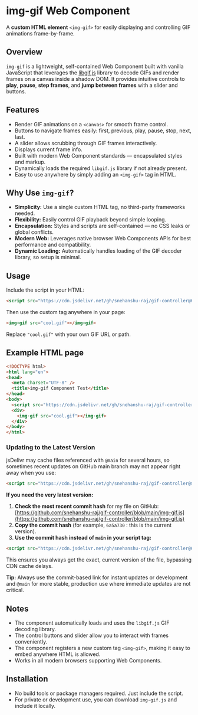 # img-gif Web Component

A **custom HTML element** `<img-gif>` for easily displaying and controlling GIF animations frame-by-frame.

## Overview

`img-gif` is a lightweight, self-contained Web Component built with vanilla JavaScript that leverages the [libgif.js](https://github.com/buzzfeed/libgif-js) library to decode GIFs and render frames on a canvas inside a shadow DOM. It provides intuitive controls to **play**, **pause**, **step frames**, and **jump between frames** with a slider and buttons.

## Features

- Render GIF animations on a `<canvas>` for smooth frame control.
- Buttons to navigate frames easily: first, previous, play, pause, stop, next, last.
- A slider allows scrubbing through GIF frames interactively.
- Displays current frame info.
- Built with modern Web Component standards — encapsulated styles and markup.
- Dynamically loads the required `libgif.js` library if not already present.
- Easy to use anywhere by simply adding an `<img-gif>` tag in HTML.


## Why Use `img-gif`?

- **Simplicity:** Use a single custom HTML tag, no third-party frameworks needed.
- **Flexibility:** Easily control GIF playback beyond simple looping.
- **Encapsulation:** Styles and scripts are self-contained — no CSS leaks or global conflicts.
- **Modern Web:** Leverages native browser Web Components APIs for best performance and compatibility.
- **Dynamic Loading:** Automatically handles loading of the GIF decoder library, so setup is minimal.


## Usage

Include the script in your HTML:

```html
<script src="https://cdn.jsdelivr.net/gh/snehanshu-raj/gif-controller@6a5a730/img-gif.js"></script>
```

Then use the custom tag anywhere in your page:

```html
<img-gif src="cool.gif"></img-gif>
```

Replace `"cool.gif"` with your own GIF URL or path.

## Example HTML page

```html
<!DOCTYPE html>
<html lang="en">
<head>
  <meta charset="UTF-8" />
  <title>img-gif Component Test</title>
</head>
<body>
  <script src="https://cdn.jsdelivr.net/gh/snehanshu-raj/gif-controller@6a5a730/img-gif.js"></script>
  <div>
    <img-gif src="cool.gif"></img-gif>
  </div>
</body>
</html>
```

### **Updating to the Latest Version**

jsDelivr may cache files referenced with `@main` for several hours, so sometimes recent updates on GitHub main branch may not appear right away when you use:

```html
<script src="https://cdn.jsdelivr.net/gh/snehanshu-raj/gif-controller@main/img-gif.js"></script>
```

**If you need the very latest version:**

1. **Check the most recent commit hash** for my file on GitHub:
[https://github.com/snehanshu-raj/gif-controller/blob/main/img-gif.js](https://github.com/snehanshu-raj/gif-controller/blob/main/img-gif.js)
2. **Copy the commit hash** (for example, `6a5a730` : this is the current version).
3. **Use the commit hash instead of `main` in your script tag:**

```html
<script src="https://cdn.jsdelivr.net/gh/snehanshu-raj/gif-controller@6a5a730/img-gif.js"></script>
```

This ensures you always get the exact, current version of the file, bypassing CDN cache delays.

**Tip:** Always use the commit-based link for instant updates or development and `@main` for more stable, production use where immediate updates are not critical.

## Notes

- The component automatically loads and uses the `libgif.js` GIF decoding library.
- The control buttons and slider allow you to interact with frames conveniently.
- The component registers a new custom tag `<img-gif>`, making it easy to embed anywhere HTML is allowed.
- Works in all modern browsers supporting Web Components.

## Installation

- No build tools or package managers required. Just include the script.
- For private or development use, you can download `img-gif.js` and include it locally.

